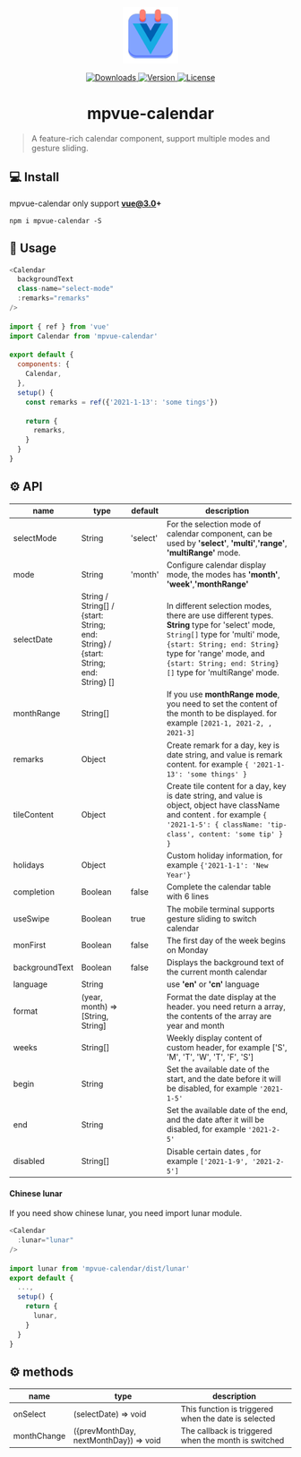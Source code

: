 <p align="center">
<a href="http://preview.binlive.cn/mpvue-calendar#/">
<img width="100" src="https://raw.githubusercontent.com/Hzy0913/hanlibrary/master/mpvue-calendar.png" alt="mpvue-calendar logo">
</a>
</p>
<p align="center">
  <a href="https://npmcharts.com/compare/mpvue-calendar?minimal=true">
  <img src="https://img.shields.io/npm/dm/mpvue-calendar.svg" alt="Downloads">
  </a>
  <a href="https://www.npmjs.com/package/mpvue-calendar">
  <img src="https://img.shields.io/npm/v/mpvue-calendar.svg" alt="Version">
  </a>
  <a href="https://www.npmjs.com/package/mpvue-calendar">
  <img src="https://img.shields.io/npm/l/mpvue-calendar.svg" alt="License">
  </a>
</p>

<h1 align="center">mpvue-calendar</h1>

> A feature-rich calendar component, support multiple modes and gesture sliding.

## 💻 Install
mpvue-calendar only support **vue@3.0+**

```
npm i mpvue-calendar -S
```
## 🔨 Usage

```javascript
<Calendar
  backgroundText
  class-name="select-mode"
  :remarks="remarks"
/>

import { ref } from 'vue'
import Calendar from 'mpvue-calendar'

export default {
  components: {
    Calendar,
  },
  setup() {
    const remarks = ref({'2021-1-13': 'some tings'})

    return {
      remarks,
    }
  }
}
```
## ⚙️ API
|  name  |  type  |  default  | description   |
| ------------ | ------------ | ------------ | ------------ |
| selectMode  | String  | 'select'  |  For the selection mode of calendar component, can be used by **'select'**, **'multi'**,**'range'**, **'multiRange'** mode.   |
|  mode | String  |  'month'|  Configure calendar display mode, the modes has **'month'**, **'week'**,**'monthRange'** |
| selectDate  | String / String[] / {start: String; end: String} / {start: String; end: String} [] |   |   In different selection modes, there are use different types.  **String** type for 'select' mode, `String[]` type for 'multi' mode, `{start: String; end: String}` type for 'range' mode, and `{start: String; end: String} []` type for 'multiRange' mode.  |
|  monthRange  |  String[]  |    | If you use **monthRange mode**,  you need to set the content of the month to be displayed. for example `[2021-1, 2021-2, , 2021-3]`   |
| remarks  | Object  |   |  Create remark for a day, key is date string, and value is remark content. for example `{ '2021-1-13': 'some things' }`  |
| tileContent  |  Object |   | Create tile content  for a day, key is date string, and value is object, object have className and content . for example `{ '2021-1-5': { className: 'tip-class', content: 'some tip' } } `   |
|  holidays  |  Object  |    |   Custom holiday information,  for example `{'2021-1-1': 'New Year'}`  |
|  completion | Boolean  | false  |  Complete the calendar table with 6 lines   |
| useSwipe  | Boolean  |  true |  The mobile terminal supports gesture sliding to switch calendar   |
| monFirst  | Boolean  |  false |   The first day of the week begins on Monday  |
| backgroundText  | Boolean  |  false |  Displays the background text of the current month calendar  |
|  language  |  String  |    | use **'en'** or **'cn'** language   |
|  format  |  (year, month) => [String, String]  |    | Format the date display at the header. you need return a array,  the contents of the array are year and month  |
|  weeks  |  String[]  |    |  Weekly display content of custom header, for example ['S', 'M', 'T', 'W', 'T', 'F', 'S']   |
|  begin  |  String  |    |   Set the available date of the start, and the date before it will be disabled, for example ` '2021-1-5' `  |
|  end  |  String  |    |  Set the available date of the end, and the date after it will be disabled, for example `'2021-2-5'`  |
|  disabled  |  String[]  |    |  Disable certain dates , for example `['2021-1-9', '2021-2-5']`  |

#### Chinese lunar
If you need show chinese lunar, you need import lunar module.
```javascript
<Calendar
  :lunar="lunar"
/>

import lunar from 'mpvue-calendar/dist/lunar'
export default {
  ...,
  setup() {
    return {
      lunar,
    }
  }
}
```

## ⚙️ methods
|  name | type  |  description |
| ------------ | ------------ | ------------ |
| onSelect  |  (selectDate) => void |   This function is triggered when the date is selected  |
| monthChange | ({prevMonthDay, nextMonthDay}) => void  |   The callback is triggered when the month is switched  |


